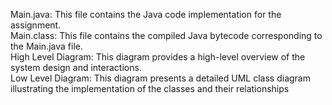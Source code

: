 Main.java: This file contains the Java code implementation for the assignment. <br>
Main.class: This file contains the compiled Java bytecode corresponding to the Main.java file. <br>
High Level Diagram: This diagram provides a high-level overview of the system design and interactions. <br>
Low Level Diagram: This diagram presents a detailed UML class diagram illustrating the implementation of the classes and their relationships
